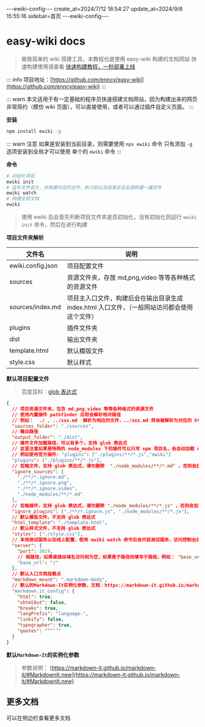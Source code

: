 ---ewiki-config---
create_at=2024/7/12 18:54:27
update_at=2024/9/6 15:55:16
sidebar=首页
---ewiki-config---





# easy-wiki docs

> 极致简单的 wiki 搭建工具，本教程也是使用 easy-wiki 构建的文档网站
> 快速构建使用请查看 [快速构建教程，一秒部署上线](./文档列表/1_快速构建.md)

::: info
项目地址：[https://github.com/enncy/easy-wiki](https://github.com/enncy/easy-wiki)
:::

::: warn
本文适用于有一定基础的程序员快速搭建文档网站，因为构建出来的网页非常简约（模仿 wiki 页面），可以直接使用，或者可以通过插件自定义页面。
:::

**安装**

```sh
npm install ewiki -g
```

::: warn 注意
如果是安装到当前目录，则需要使用 `npx ewiki` 命令
只有添加 `-g` 选项安装到全局才可以使用 单个的 `ewiki` 命令
:::

**命令**

```sh
# 初始化项目
ewiki init
# 监听文件变化，并构建对应的文件，执行前以及结束后会全部构建一遍文件
ewiki watch
# 构建全部文档
ewiki
```

> 使用 ewiki 后会首先判断项目文件夹是否初始化，没有初始化则运行 `ewiki init` 命令，然后在进行构建

**项目文件夹解析**

| 文件名            | 说明                                                                                         |
| ----------------- | -------------------------------------------------------------------------------------------- |
| ewiki.config.json | 项目配置文件                                                                                 |
| sources           | 资源文件夹，存放 md,png,video 等等各种格式的资源文件                                         |
| sources/index.md  | 项目主入口文件，构建后会在输出目录生成 index.html 入口文件，（一般网站访问都会使用这个文件） |
| plugins           | 插件文件夹                                                                                   |
| dist              | 输出文件夹                                                                                   |
| template.html     | 默认模版文件                                                                                 |
| style.css         | 默认样式                                                                                     |

**默认项目配置文件**

> 百度百科：[glob 表达式](<https://en.wikipedia.org/wiki/Glob_(programming)>)

```json
{
  // 项目资源文件夹，包含 md,png,video 等等各种格式的资源文件
  // 使用内置插件 pathfinder 后将会解析相对路径
  // 例如：  ./ , ../xxx.md  解析为相应的文件，../xxx.md 将会被解析为对应的 html文件链接
  "sources_folder": "./sources",
  // 输出路径
  "output_folder": "./dist",
  // 插件文件加载路径，可以有多个，支持 glob 表达式
  // 这里注意如果是特殊的 node_modules 下的插件可以只写 npm 项目名，会自动加载 node_modules/ewiki/plugins 下的插件，优先级比 ignore_plugins 高
  // 例如使用官方插件: "plugins": ["./plugins/**/*.js","ewiki"]
  "plugins": ["./plugins/**/*.js"],
  // 忽略文件，支持 glob 表达式，请勿删除  "./node_modules/**/*.md" ，否则会加载  node_modules 下的 md 文件
  "ignore_sources": [
    "./**/*.ignore.md",
    "./**/*.ignore.png",
    "./**/*.ignore.video",
    "./node_modules/**/*.md"
  ],
  // 忽略插件，支持 glob 表达式，请勿删除 "./node_modules/**/*.js" ，否则会加载  node_modules 下的 js 文件
  "ignore_plugins": ["./**/*.ignore.js", "./node_modules/**/*.js"],
  // 默认模版文件，不支持 glob 表达式
  "html_template": "./template.html",
  // 默认样式文件，不支持 glob 表达式
  "styles": ["./style.css"],
  // 本地测试服务以及线上配置，使用 ewiki watch 命令后会开启测试服务，访问控制台后即可查看效果
  "server": {
    "port": 3019,
    // 根路径，如果直接由域名访问则为空，如果是子路径则填写子路径，例如： "base_url":"/easy-wiki"
    "base_url": "/"
  },
  // 默认入口文档挂载点
  "markdown_mount": ".markdown-body",
  // 默认的Markdown-It实例化参数，文档：https://markdown-it.github.io/markdown-it/#MarkdownIt.new
  "markdown_it_config": {
    "html": true,
    "xhtmlOut": false,
    "breaks": true,
    "langPrefix": "language-",
    "linkify": false,
    "typographer": true,
    "quotes": "“”‘’"
  }
}
```

**默认`Markdown-It`的实例化参数**

> 参数说明： [https://markdown-it.github.io/markdown-it/#MarkdownIt.new](https://markdown-it.github.io/markdown-it/#MarkdownIt.new)

## 更多文档

可以在侧边栏查看更多文档
